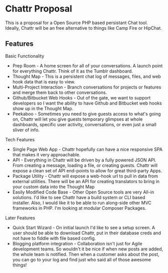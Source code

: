 Chattr Proposal
=======

This is a proposal for a Open Source PHP based persistant Chat tool.
Ideally, Chattr will be an free alternative to things like Camp Fire or HipChat.

Features
------
Basic Functionality

* Prep Room - A home screen for all of your conversations. A launch point for everything Chattr. Think of it as the Tumblr dashboard.
* Thought Map - This is a persistent chat log of messages, files, and web hook data that is easy to view.
* Multi-Project Interaction - Branch conversations for projects or features and merge them back to other conversations.
* Github/Bitbucket Web Hooks - Out of the gate, we want to support developers so I want the ability to have Github and Bitbucket web hooks show up in the Thought Map.
* Peekaboo - Sometimes you need to give guests access to what's going on, Chattr will let you give guests temporary glimpses at whole dashboards, specific user activity, conversations, or even just a small sliver of info.

Tech Features

* Single Page Web App - Chattr hopefully can have a nice responsive SPA that makes it very approachable.
* API - Everything in Chattr will be driven by a fully powered JSON API. From creating a message, loading a file, or creating guests. Chattr will expose a clean set of API end-points to allow for great third-party Apps.
* Package Utility - Chattr will expose a web-hook url to pull in data from external utilities. There will be an API for creating translators to bring in your custom data into the Thought Map
* Easily Modified Code Base - Other Open Source tools are very All-in solutions. I'd like to see Chattr have a build system or CLI based installer. Also, I would like it to be able to run along-side other MVC frameworks in PHP. I'm looking at modular Composer Packages.

Later Features

* Quick Start Wizard - On initial launch I'd like to see a setup screen. A user should be able to download Chattr, put in their database creds and not have to fiddle with file based config.
* Blogging platform integration - Collaboration isn't just for Agile development teams. So wouldn't it be nice if when new posts are added, the whole team is notified. Then when a customer asks about the post, you can go to your log and find just who said all of those awesome things!
